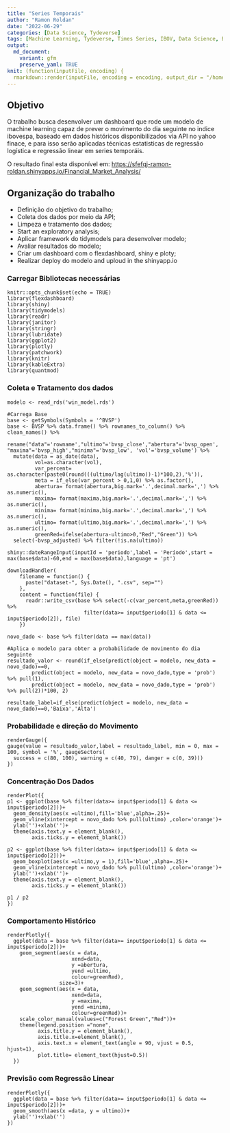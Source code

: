 ```yaml
---
title: "Series Temporais"
author: "Ramon Roldan"
date: "2022-06-29"
categories: [Data Science, Tydeverse]
tags: [Machine Learning, Tydeverse, Times Series, IBOV, Data Science, ETL, Mercado Financeiro, API, DataViz]
output:
  md_document:
    variant: gfm
    preserve_yaml: TRUE
knit: (function(inputFile, encoding) {
  rmarkdown::render(inputFile, encoding = encoding, output_dir = "/home/ramon_de_lara/Ramon/roldanramon.github.io/_posts") })
---
```


## Objetivo

O trabalho busca desenvolver um dashboard que rode um modelo de machine learning capaz de prever o movimento do dia seguinte no indice ibovespa, baseado em dados históricos disponibilizados via API no yahoo finace, e para isso serão aplicadas técnicas estatisticas de regressão logística e regressão linear em series temporáis.

O resultado final esta disponível em: https://sfefqj-ramon-roldan.shinyapps.io/Financial_Market_Analysis/

## Organização do trabalho
* Definição do objetivo do trabalho;
* Coleta dos dados por meio da API;
* Limpeza e tratamento dos dados;
* Start an exploratory analysis;
* Aplicar framework do tidymodels para desenvolver modelo;
* Avaliar resultados do modelo;
* Criar um dashboard com o flexdashboard, shiny e ploty;
* Realizar deploy do modelo and uploud in the shinyapp.io

### Carregar Bibliotecas necessárias
```{r}
knitr::opts_chunk$set(echo = TRUE)
library(flexdashboard)
library(shiny)
library(tidymodels)
library(readr)
library(janitor)
library(stringr)
library(lubridate)
library(ggplot2)
library(plotly)
library(patchwork)
library(knitr)
library(kableExtra)
library(quantmod)
```

### Coleta e Tratamento dos dados
```{r}
modelo <- read_rds('win_model.rds')

#Carrega Base
base <- getSymbols(Symbols = '^BVSP')
base <- BVSP %>% data.frame() %>% rownames_to_column() %>% clean_names() %>%
  rename("data"='rowname',"ultimo"='bvsp_close',"abertura"='bvsp_open', "maxima"='bvsp_high',"minima"='bvsp_low', 'vol'='bvsp_volume') %>%
  mutate(data = as_date(data),
         vol=as.character(vol),
         var_percent= as.character(paste0(round(((ultimo/lag(ultimo))-1)*100,2),'%')),
         meta = if_else(var_percent > 0,1,0) %>% as.factor(),
         abertura= format(abertura,big.mark='.',decimal.mark=',') %>% as.numeric(),
         maxima= format(maxima,big.mark='.',decimal.mark=',') %>% as.numeric(),
         minima= format(minima,big.mark='.',decimal.mark=',') %>% as.numeric(),
         ultimo= format(ultimo,big.mark='.',decimal.mark=',') %>% as.numeric(),
         greenRed=ifelse(abertura-ultimo>0,"Red","Green")) %>%
  select(-bvsp_adjusted) %>% filter(!is.na(ultimo))

shiny::dateRangeInput(inputId = 'periodo',label = 'Período',start = max(base$data)-60,end = max(base$data),language = 'pt')

downloadHandler(
    filename = function() { 
      paste("dataset-", Sys.Date(), ".csv", sep="")
    },
    content = function(file) {
      readr::write_csv(base %>% select(-c(var_percent,meta,greenRed)) %>% 
                         filter(data>= input$periodo[1] & data <= input$periodo[2]), file)
    })

novo_dado <- base %>% filter(data == max(data))

#Aplica o modelo para obter a probabilidade de movimento do dia seguinte
resultado_valor <- round(if_else(predict(object = modelo, new_data = novo_dado)==0,
        predict(object = modelo, new_data = novo_dado,type = 'prob') %>% pull(1),
        predict(object = modelo, new_data = novo_dado,type = 'prob') %>% pull(2))*100, 2)

resultado_label=if_else(predict(object = modelo, new_data = novo_dado)==0,'Baixa','Alta')
```


### Probabilidade e direção do Movimento
```{r}
renderGauge({
gauge(value = resultado_valor,label = resultado_label, min = 0, max = 100, symbol = '%', gaugeSectors(
  success = c(80, 100), warning = c(40, 79), danger = c(0, 39)))
})
```

### Concentração Dos Dados
```{r}
renderPlot({
p1 <- ggplot(base %>% filter(data>= input$periodo[1] & data <= input$periodo[2]))+
  geom_density(aes(x =ultimo),fill='blue',alpha=.25)+
  geom_vline(xintercept = novo_dado %>% pull(ultimo) ,color='orange')+
  ylab('')+xlab('')+
  theme(axis.text.y = element_blank(),
        axis.ticks.y = element_blank())

p2 <- ggplot(base %>% filter(data>= input$periodo[1] & data <= input$periodo[2]))+
  geom_boxplot(aes(x =ultimo,y = 1),fill='blue',alpha=.25)+
  geom_vline(xintercept = novo_dado %>% pull(ultimo) ,color='orange')+
  ylab('')+xlab('')+
  theme(axis.text.y = element_blank(),
        axis.ticks.y = element_blank())

p1 / p2
})
```

### Comportamento Histórico
```{r}
renderPlotly({
  ggplot(data = base %>% filter(data>= input$periodo[1] & data <= input$periodo[2]))+
    geom_segment(aes(x = data,
                     xend=data,
                     y =abertura,
                     yend =ultimo,
                     colour=greenRed),
                 size=3)+
    geom_segment(aes(x = data,
                     xend=data,
                     y =maxima,
                     yend =minima,
                     colour=greenRed))+
    scale_color_manual(values=c("Forest Green","Red"))+
    theme(legend.position ="none",
          axis.title.y = element_blank(),
          axis.title.x=element_blank(),
          axis.text.x = element_text(angle = 90, vjust = 0.5, hjust=1),
          plot.title= element_text(hjust=0.5))
  })
```

### Previsão com Regressão Linear
```{r}
renderPlotly({
  ggplot(data = base %>% filter(data>= input$periodo[1] & data <= input$periodo[2]))+
  geom_smooth(aes(x =data, y = ultimo))+
  ylab('')+xlab('')
})
```

